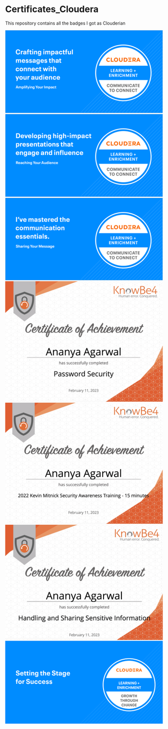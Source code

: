 # Certificates_Cloudera
This repository contains all the badges I got as Clouderian

<img src="https://github.com/ananya-agarwal/Certificates_Cloudera/blob/main/Communicate%20to%20Connect%20-%20Amplifying%20Your%20Impact%201200x628_1%402x.png">
<br>

<img src="https://github.com/ananya-agarwal/Certificates_Cloudera/blob/main/Communicate%20to%20Connect%20-%20Reaching%20Your%20Audience%201200x628_2%402x.png">
<br>

<img src="https://github.com/ananya-agarwal/Certificates_Cloudera/blob/main/Communicate%20to%20Connect%20-%20Sharing%20Your%20Message%201200x628%402x.png">
<br>

<img src="https://github.com/ananya-agarwal/Certificates_Cloudera/blob/main/Screenshot%202023-09-21%20at%2012.21.05%20AM.png">
<br>

<img src="https://github.com/ananya-agarwal/Certificates_Cloudera/blob/main/Screenshot%202023-09-21%20at%2012.21.16%20AM.png">
<br>

<img src="https://github.com/ananya-agarwal/Certificates_Cloudera/blob/main/Screenshot%202023-09-21%20at%2012.21.29%20AM.png">
<br>

<img src="https://github.com/ananya-agarwal/Certificates_Cloudera/blob/main/Growth%20Through%20Change%20Social%20Banner.png">
<br>



